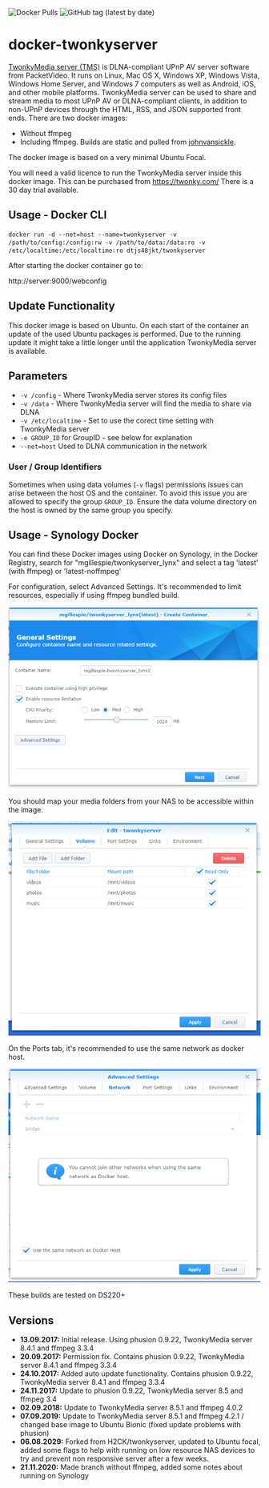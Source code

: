 ![Docker Pulls](https://img.shields.io/docker/pulls/dtjs48jkt/twonkyserver?style=plastic) ![GitHub tag (latest by date)](https://img.shields.io/github/v/tag/H2CK/twonkyserver?style=plastic)
# docker-twonkyserver
[TwonkyMedia server (TMS)](http://twonky.com/) is DLNA-compliant UPnP AV server software from PacketVideo. It runs on Linux, Mac OS X, Windows XP, Windows Vista, Windows Home Server, and Windows 7 computers as well as Android, iOS, and other mobile platforms. TwonkyMedia server can be used to share and stream media to most UPnP AV or DLNA-compliant clients, in addition to non-UPnP devices through the HTML, RSS, and JSON supported front ends.
There are two docker images:

* Without ffmpeg
* Including ffmpeg.  Builds are static and pulled from [johnvansickle](https://johnvansickle.com/ffmpeg/).

The docker image is based on a very minimal Ubuntu Focal.

You will need a valid licence to run the TwonkyMedia server inside this docker image.  This can be purchased from https://twonky.com/  There is a 30 day trial available.

## Usage - Docker CLI

```
docker run -d --net=host --name=twonkyserver -v /path/to/config:/config:rw -v /path/to/data:/data:ro -v /etc/localtime:/etc/localtime:ro dtjs48jkt/twonkyserver
```

After starting the docker container go to:

http://server:9000/webconfig

## Update Functionality
This docker image is based on Ubuntu. On each start of the container an update of the used Ubuntu packages is performed. Due to the running update it might take a little longer until the application TwonkyMedia server is available.

## Parameters
* `-v /config` - Where TwonkyMedia server stores its config files
* `-v /data` - Where TwonkyMedia server will find the media to share via DLNA
* `-v /etc/localtime` - Set to use the corect time setting with TwonkyMedia server 
* `-e GROUP_ID` for GroupID - see below for explanation
* `--net=host` Used to DLNA communication in the network

### User / Group Identifiers

Sometimes when using data volumes (`-v` flags) permissions issues can arise between the host OS and the container. To avoid this issue you are allowed to specify the group `GROUP_ID`. Ensure the data volume directory on the host is owned by the same group you specify.


## Usage - Synology Docker

You can find these Docker images using Docker on Synology, in the Docker Registry, search for "mgillespie/twonkyserver_lynx"  and select a tag 'latest' (with ffmpeg)  or 'latest-noffmpeg'

For configuration, select Advanced Settings.  It's recommended to limit resources, especially if using ffmpeg bundled build.

![Screenshot](advanced.png)

You should map your media folders from your NAS to be accessible within the image.

![Screenshot](mounts.png)

On the Ports tab, it's recommended to use the same network as docker host.

![Screenshot](ports.png)

These builds are tested on DS220+

## Versions

+ **13.09.2017:** Initial release. Using phusion 0.9.22, TwonkyMedia server 8.4.1 and ffmpeg 3.3.4
+ **20.09.2017:** Permission fix. Contains phusion 0.9.22, TwonkyMedia server 8.4.1 and ffmpeg 3.3.4
+ **24.10.2017:** Added auto update functionality. Contains phusion 0.9.22, TwonkyMedia server 8.4.1 and ffmpeg 3.3.4
+ **24.11.2017:** Update to phusion 0.9.22, TwonkyMedia server 8.5 and ffmpeg 3.4
+ **02.09.2018:** Update to TwonkyMedia server 8.5.1 and ffmpeg 4.0.2
+ **07.09.2019:** Update to TwonkyMedia server 8.5.1 and ffmpeg 4.2.1 / changed base image to Ubuntu Bionic (fixed update problems with phusion)
+ **06.08.2029:** Forked from H2CK/twonkyserver, updated to Ubuntu focal, added some flags to help with running on low resource NAS devices to try and prevent non responsive server after a few weeks.
+ **21.11.2020:** Made branch without ffmpeg, added some notes about running on Synology